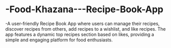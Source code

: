 # -Food-Khazana---Recipe-Book-App
-A user-friendly Recipe Book App where users can manage their recipes, discover recipes from others, add recipes to a wishlist, and like recipes. The app features a dynamic top recipes section based on likes, providing a simple and engaging platform for food enthusiasts.
